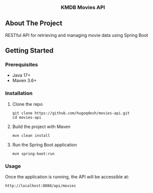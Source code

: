 <div align="center">
  <h3 align="center">KMDB Movies API</h3>
</div>

## About The Project

RESTful API for retrieving and managing movie data using Spring Boot

## Getting Started

### Prerequisites

* Java 17+
* Maven 3.6+

### Installation

1. Clone the repo
   ```
   git clone https://github.com/hugoqdesh/movies-api.git
   cd movies-api
   ```
1. Build the project with Maven
   ```
   mvn clean install
   ```
1. Run the Spring Boot application
   ```
   mvn spring-boot:run
   ```
   
### Usage

Once the application is running, the API will be accessible at:
```
http://localhost:8080/api/movies
```
